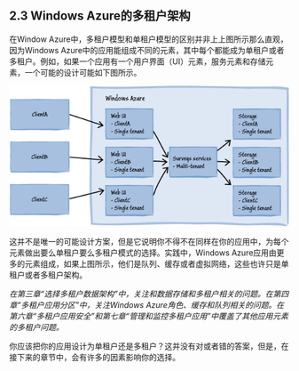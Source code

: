 ## 2.3 Windows Azure的多租户架构

在Window Azure中，多租户模型和单租户模型的区别并非上上图所示那么直观，因为Windows Azure中的应用能组成不同的元素，其中每个都能成为单租户或者多租户。例如，如果一个应用有一个用户界面（UI）元素，服务元素和存储元素，一个可能的设计可能如下图所示。

![Sample architecture for Windows Azure](images/SampleArchitectureForWindowsAzure.png)

这并不是唯一的可能设计方案，但是它说明你不得不在同样在你的应用中，为每个元素做出要么单租户要么多租户模式的选择。实践中，Windows Azure应用由更多的元素组成，如果上图所示，他们是队列、缓存或者虚拟网络，这些也许只是单租户或者多租户架构。

*在第三章“选择多租户数据架构”中，关注和数据存储和多租户相关的问题。在第四章“多租户应用分区”中，关注Windows Azure角色、缓存和队列相关的问题。在第六章“多租户应用安全”和第七章“管理和监控多租户应用”中覆盖了其他应用元素的多租户问题。*

你应该把你的应用设计为单租户还是多租户？这并没有对或者错的答案，但是，在接下来的章节中，会有许多的因素影响你的选择。
